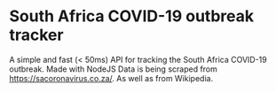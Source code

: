 # South Africa COVID-19 outbreak tracker
A simple and fast (&lt; 50ms) API for tracking the South Africa COVID-19 outbreak. Made with NodeJS
Data is being scraped from https://sacoronavirus.co.za/. As well as from Wikipedia.
